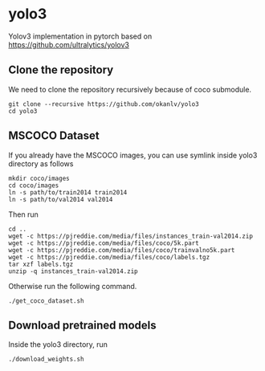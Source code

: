 # yolo3 
Yolov3 implementation in pytorch based on https://github.com/ultralytics/yolov3

## Clone the repository ##
  
We need to clone the repository recursively because of coco submodule.

```
git clone --recursive https://github.com/okanlv/yolo3
cd yolo3
```
## MSCOCO Dataset ##

If you already have the MSCOCO images, you can use symlink inside yolo3 directory as follows

```
mkdir coco/images
cd coco/images
ln -s path/to/train2014 train2014
ln -s path/to/val2014 val2014
```
Then run

```
cd ..
wget -c https://pjreddie.com/media/files/instances_train-val2014.zip
wget -c https://pjreddie.com/media/files/coco/5k.part
wget -c https://pjreddie.com/media/files/coco/trainvalno5k.part
wget -c https://pjreddie.com/media/files/coco/labels.tgz
tar xzf labels.tgz
unzip -q instances_train-val2014.zip
```

Otherwise run the following command.

```
./get_coco_dataset.sh
```
## Download pretrained models ##

Inside the yolo3 directory, run

```
./download_weights.sh
```

